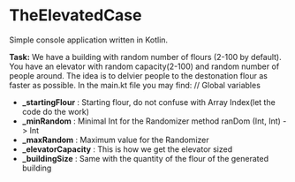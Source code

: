 # TheElevatedCase

Simple console application written in Kotlin.

**Task:**
We have a building with random number of flours (2-100 by default). You have an elevator with random capacity(2-100) and random number of people around.
The idea is to delvier people to the destonation flour as faster as possible.
In the main.kt file you may find:
// Global variables
* **_startingFlour** : Starting flour, do not confuse with Array Index(let the code do the work)
* **_minRandom** : Minimal Int for the Randomizer method ranDom (Int, Int) -> Int
* **_maxRandom** : Maximum value for the Randomizer
* **_elevatorCapacity** : This is how we get the elevator sized
* **_buildingSize** : Same with the quantity of the flour of the generated building
